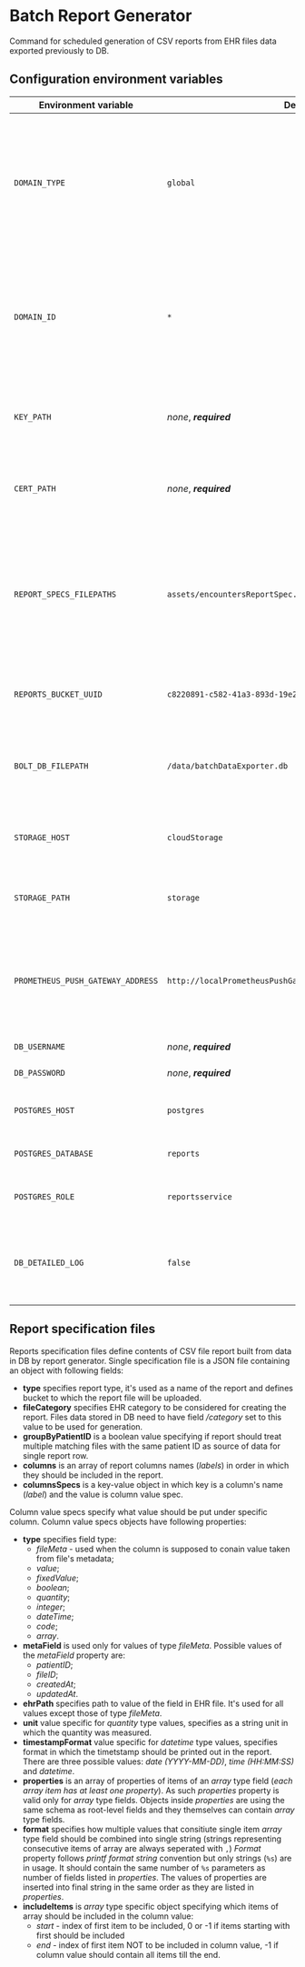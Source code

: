 # Batch Report Generator

Command for scheduled generation of CSV reports from EHR files data exported previously to DB.

## Configuration environment variables

| Environment variable              | Default value                                                     | Description                                                                                                                            |
| --------------------------------- | ----------------------------------------------------------------- | -------------------------------------------------------------------------------------------------------------------------------------- |
| `DOMAIN_TYPE`                     | `global`                                                          | _Domain in which component is operating, normally it should be 'cloud' for all cloud components and 'clinic' for local components._    |
| `DOMAIN_ID`                       | `*`                                                               | _Domain in which component is operating, normally it should be '_' for all cloud components and clinic ID for local components.\*      |
| `KEY_PATH`                        | _none_, **_required_**                                            | _Path to service's private key (PEM-formatted file)._                                                                                  |
| `CERT_PATH`                       | _none_, **_required_**                                            | _Path to service's public key (PEM-formatted file)._                                                                                   |
| `REPORT_SPECS_FILEPATHS`          | `assets/encountersReportSpec.json,assets/patientsReportSpec.json` | _*Path to JSON files defining CSV reports. If starts with "assets/" the file is assumed to be a bundled in the binary as an asset. *._ |
| `REPORTS_BUCKET_UUID`             | `c8220891-c582-41a3-893d-19e211985db5`                            | _*UUID of storage bucket in which reports are stored.*._                                                                               |
| `BOLT_DB_FILEPATH`                | `/data/batchDataExporter.db`                                      | _Path to Bolt DB file in which command saves file UUIDs for report types._                                                             |
| `STORAGE_HOST`                    | `cloudStorage`                                                    | _Hostname of storage API where reports CSV files are stored._                                                                          |
| `STORAGE_PATH`                    | `storage`                                                         | _Root path of storage API where reports CSV files are stored._                                                                         |  |  |
| `PROMETHEUS_PUSH_GATEWAY_ADDRESS` | `http://localPrometheusPushGateway:9091`                          | _Full address of Prometheus Push Gateway to push metrics from a single run of the command._                                            |
| `DB_USERNAME`                     | _none_, **_required_**                                            | _PostgreSQL DB username._                                                                                                              |
| `DB_PASSWORD`                     | _none_, **_required_**                                            | _PostgreSQL DB password._                                                                                                              |
| `POSTGRES_HOST`                   | `postgres`                                                        | _Hostname on which postgres is exposed on._                                                                                            |
| `POSTGRES_DATABASE`               | `reports`                                                         | _Postgres database to connect to._                                                                                                     |
| `POSTGRES_ROLE`                   | `reportsservice`                                                  | _Postgres role to assume once connected._                                                                                              |
| `DB_DETAILED_LOG`                 | `false`                                                           | _Allows to enable detailed DB statements log, otherwise only errors are printed._                                                      |

## Report specification files

Reports specification files define contents of CSV file report built from data in DB by report generator. Single specification file is a JSON file containing an object with following fields:

*   **type** specifies report type, it's used as a name of the report and defines bucket to which the report file will be uploaded.
*   **fileCategory** specifies EHR category to be considered for creating the report. Files data stored in DB need to have field _/category_ set to this value to be used for generation.
*   **groupByPatientID** is a boolean value specifying if report should treat multiple matching files with the same patient ID as source of data for single report row.
*   **columns** is an array of report columns names (_labels_) in order in which they should be included in the report.
*   **columnsSpecs** is a key-value object in which key is a column's name (_label_) and the value is column value spec.

Column value specs specify what value should be put under specific column. Column value specs objects have following properties:

*   **type** specifies field type:
    *   _fileMeta_ - used when the column is supposed to conain value taken from file's metadata;
    *   _value_;
    *   _fixedValue_;
    *   _boolean_;
    *   _quantity_;
    *   _integer_;
    *   _dateTime_;
    *   _code_;
    *   _array_.
*   **metaField** is used only for values of type _fileMeta_. Possible values of the _metaField_ property are:
    *   _patientID_;
    *   _fileID_;
    *   _createdAt_;
    *   _updatedAt_.
*   **ehrPath** specifies path to value of the field in EHR file. It's used for all values except those of type _fileMeta_.
*   **unit** value specific for _quantity_ type values, specifies as a string unit in which the quantity was measured.
*   **timestampFormat** value specific for _datetime_ type values, specifies format in which the timetstamp should be printed out in the report. There are three possible values: _date (YYYY-MM-DD)_, _time (HH:MM:SS)_ and _datetime_.
*   **properties** is an array of properties of items of an _array_ type field (_each array item has at least one property_). As such _properties_ property is valid only for _array_ type fields. Objects inside _properties_ are using the same schema as root-level fields and they themselves can contain _array_ type fields.
*   **format** specifies how multiple values that consitiute single item _array_ type field should be combined into single string (strings representing consecutive items of array are always seperated with `,`) _Format_ property follows _printf format string_ convention but only strings (`%s`) are in usage. It should contain the same number of `%s` parameters as number of fields listed in _properties_. The values of properties are inserted into final string in the same order as they are listed in _properties_.
*   **includeItems** is _array_ type specific object specifying which items of array should be included in the column value:
    *   _start_ - index of first item to be included, 0 or -1 if items starting with first should be included
    *   _end_ - index of first item NOT to be included in column value, -1 if column value should contain all items till the end.
